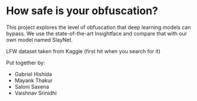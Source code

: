 # How safe is your obfuscation?

This project explores the level of obfuscation that deep learning models can bypass. We use the state-of-the-art Insightface
and compare that with our own model named SlayNet.

LFW dataset taken from Kaggle (first hit when you search for it)

Put together by:
- Gabriel Hishida
- Mayank Thakur
- Saloni Saxena
- Vaishnav Srinidhi